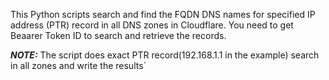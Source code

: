 This Python scripts search and find the FQDN DNS names for specified IP address (PTR) record in all DNS zones in Cloudflare.
You need to get Beaarer Token ID to search and retrieve the records. 

**_NOTE:_**  The script does exact PTR record(192.168.1.1 in the example) search in all zones and write the results`

